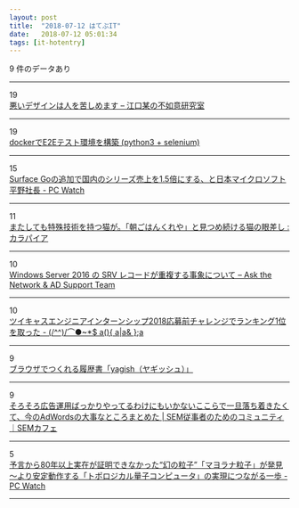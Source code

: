 ```yaml
---
layout: post
title:  "2018-07-12 はてぶIT"
date:   2018-07-12 05:01:34
tags: [it-hotentry]
---
```

9 件のデータあり

<hr><div class="row">
<div class="col-1"><span class="badge badge-pill badge-success h2">19</span></div>
<div class="col-11"><a href='http://yonosuke.net/eguchi/archives/8703' target='_blank'>悪いデザインは人を苦しめます – 江口某の不如意研究室</a></div>
</div>
<hr>
<div class="row">
<div class="col-1"><span class="badge badge-pill badge-success h2">19</span></div>
<div class="col-11"><a href='https://qiita.com/reflet/items/89ff50c991168adb3a9b' target='_blank'>dockerでE2Eテスト環境を構築 (python3 + selenium)</a></div>
</div>
<hr>
<div class="row">
<div class="col-1"><span class="badge badge-pill badge-success h2">15</span></div>
<div class="col-11"><a href='https://pc.watch.impress.co.jp/docs/news/1132451.html' target='_blank'>Surface Goの追加で国内のシリーズ売上を1.5倍にする、と日本マイクロソフト平野社長 - PC Watch</a></div>
</div>
<hr>
<div class="row">
<div class="col-1"><span class="badge badge-pill badge-success h2">11</span></div>
<div class="col-11"><a href='http://karapaia.com/archives/52262257.html' target='_blank'>またしても特殊技術を持つ猫が。「朝ごはんくれや」と見つめ続ける猫の眼差し : カラパイア</a></div>
</div>
<hr>
<div class="row">
<div class="col-1"><span class="badge badge-pill badge-success h2">10</span></div>
<div class="col-11"><a href='https://blogs.technet.microsoft.com/jpntsblog/2018/07/11/ws2016_dns_duplicate_srv/' target='_blank'>Windows Server 2016 の SRV レコードが重複する事象について – Ask the Network & AD Support Team</a></div>
</div>
<hr>
<div class="row">
<div class="col-1"><span class="badge badge-pill badge-success h2">10</span></div>
<div class="col-11"><a href='https://chy72.hatenablog.com/entry/2018/07/12/005734' target='_blank'>ツイキャスエンジニアインターンシップ2018応募前チャレンジでランキング1位を取った - (/^^)/⌒●~*$ a(){ a|a& };a</a></div>
</div>
<hr>
<div class="row">
<div class="col-1"><span class="badge badge-pill badge-success h2">9</span></div>
<div class="col-11"><a href='https://rirekisho.yagish.jp/' target='_blank'>ブラウザでつくれる履歴書「yagish（ヤギッシュ）」</a></div>
</div>
<hr>
<div class="row">
<div class="col-1"><span class="badge badge-pill badge-success h2">9</span></div>
<div class="col-11"><a href='http://sem-cafe.jp/blog20180711' target='_blank'>そろそろ広告運用ばっかりやってるわけにもいかないここらで一旦落ち着きたくて、今のAdWordsの大事なところまとめた | SEM従事者のためのコミュニティ｜SEMカフェ</a></div>
</div>
<hr>
<div class="row">
<div class="col-1"><span class="badge badge-pill badge-success h2">5</span></div>
<div class="col-11"><a href='https://pc.watch.impress.co.jp/docs/news/1131933.html' target='_blank'>予言から80年以上実在が証明できなかった“幻の粒子”「マヨラナ粒子」が発見 ～より安定動作する「トポロジカル量子コンピュータ」の実現につながる一歩 - PC Watch</a></div>
</div>
<hr>
